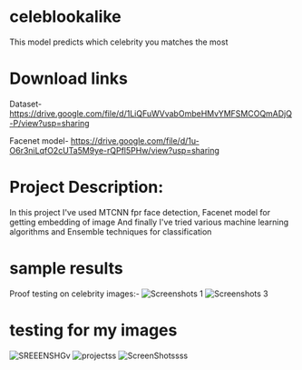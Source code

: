 # celeblookalike
This model predicts which celebrity you matches the most
# Download links
Dataset- https://drive.google.com/file/d/1LiQFuWVvabOmbeHMvYMFSMCOQmADjQ-P/view?usp=sharing

Facenet model- https://drive.google.com/file/d/1u-O6r3niLqfO2cUTa5M9ye-rQPfl5PHw/view?usp=sharing
# Project Description:
In this project I've used MTCNN fpr face detection,
Facenet model for getting embedding of image
And finally I've tried various machine learning algorithms and Ensemble techniques for classification

# sample results
Proof testing on celebrity images:-
![Screenshots 1](https://user-images.githubusercontent.com/66169287/91632053-d3efe980-e9fb-11ea-81aa-98b6fa6663a1.png)
![Screenshots 3](https://user-images.githubusercontent.com/66169287/91632135-760fd180-e9fc-11ea-9e59-7dc967febcb2.png)

# testing for my images
![SREEENSHGv](https://user-images.githubusercontent.com/66169287/91632044-c5093700-e9fb-11ea-9032-3c0e5888a26b.png)
![projectss](https://user-images.githubusercontent.com/66169287/91632050-cf2b3580-e9fb-11ea-9526-d4750bf92190.png)
![ScreenShotssss](https://user-images.githubusercontent.com/66169287/91632041-bfabec80-e9fb-11ea-816f-2e3556abc2cb.png)
